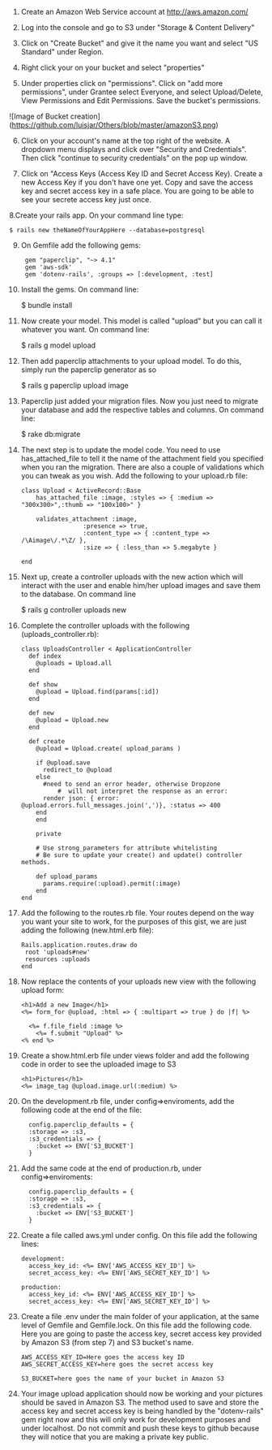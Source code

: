 1. Create an Amazon Web Service account at http://aws.amazon.com/

2. Log into the console and go to S3 under "Storage & Content Delivery"

3. Click on "Create Bucket" and give it the name you want and select "US Standard" under Region.

4. Right click your on your bucket and select "properties"

5. Under properties click on "permissions". Click on "add more permissions", under Grantee select Everyone, and select Upload/Delete, View Permissions and Edit Permissions. Save the bucket's permissions.

![Image of Bucket creation]
(https://github.com/luisjar/Others/blob/master/amazonS3.png)

6. Click on your account's name at the top right of the website. A dropdown menu displays and click over "Security and Credentials". Then click "continue to security credentials" on the pop up window.

7. Click on "Access Keys (Access Key ID and Secret Access Key). Create a new Access Key if you don't have one yet. Copy and save the access key and secret access key in a safe place. You are going to be able to see your secrete access key just once.

8.Create your rails app. On your command line type: 

    $ rails new theNameOfYourAppHere --database=postgresql


9. On Gemfile add the following gems:

		gem "paperclip", "~> 4.1"
		gem 'aws-sdk'
		gem 'dotenv-rails', :groups => [:development, :test]


10. Install the gems. On command line:

    $ bundle install


11. Now create your model. This model is called "upload" but you can call it whatever you want. On command line:

    $ rails g model upload


12. Then add paperclip attachments to your upload model. To do this, simply run the paperclip generator as so

    $ rails g paperclip upload image


13. Paperclip just added your migration files. Now you just need to migrate your database and add the respective tables and columns. On command line:

    $ rake db:migrate


14. The next step is to update the model code. You need to use has_attached_file to tell it the name of the attachment field you specified when you ran the migration. There are also a couple of validations which you can tweak as you wish. Add the following to your upload.rb file: 

		class Upload < ActiveRecord::Base
			has_attached_file :image, :styles => { :medium => "300x300>",:thumb => "100x100>" }
			
			validates_attachment :image, 
					     :presence => true,
					     :content_type => { :content_type => /\Aimage\/.*\Z/ },
					     :size => { :less_than => 5.megabyte }

		end


15. Next up, create a controller uploads with the new action which will interact with the user and enable him/her upload images and save them to the database. On command line

    $ rails g controller uploads new


16. Complete the controller uploads with the following (uploads_controller.rb):

		class UploadsController < ApplicationController
		  def index
		  	@uploads = Upload.all
		  end

		  def show
		    @upload = Upload.find(params[:id])
		  end  	

		  def new
		  	@upload = Upload.new
		  end

		  def create
		  	@upload = Upload.create( upload_params )

		  	if @upload.save
		  	  redirect_to @upload
		  	else
		  	  #need to send an error header, otherwise Dropzone
		          #  will not interpret the response as an error:
		  	  render json: { error: @upload.errors.full_messages.join(',')}, :status => 400
		  	end 
			end

			private

			# Use strong_parameters for attribute whitelisting
			# Be sure to update your create() and update() controller methods.

			def upload_params
			  params.require(:upload).permit(:image)
			end
		end


17. Add the following to the routes.rb file. Your routes depend on the way you want your site to work, for the purposes of this gist, we are just adding the following (new.html.erb file):

		Rails.application.routes.draw do
		 root 'uploads#new'
		 resources :uploads
		end


18. Now replace the contents of your uploads new view with the following upload form:

		<h1>Add a new Image</h1>
		<%= form_for @upload, :html => { :multipart => true } do |f| %>
		  
		  <%= f.file_field :image %>
			<%= f.submit "Upload" %>  
		<% end %>


19. Create a show.html.erb file under views folder and add the following code in order to see the uploaded image to S3

		<h1>Pictures</h1>
		<%= image_tag @upload.image.url(:medium) %>



20. On the development.rb file, under config=>enviroments, add the following code at the end of the file:

		  config.paperclip_defaults = {
		  :storage => :s3,
		  :s3_credentials => {
		    :bucket => ENV['S3_BUCKET']
		  }


21. Add the same code at the end of production.rb, under config=>enviroments:

		  config.paperclip_defaults = {
		  :storage => :s3,
		  :s3_credentials => {
		    :bucket => ENV['S3_BUCKET']
		  }

22. Create a file called aws.yml under config. On this file add the following lines:

		development:
		  access_key_id: <%= ENV['AWS_ACCESS_KEY_ID'] %>
		  secret_access_key: <%= ENV['AWS_SECRET_KEY_ID'] %>

		production:
		  access_key_id: <%= ENV['AWS_ACCESS_KEY_ID'] %>
		  secret_access_key: <%= ENV['AWS_SECRET_KEY_ID'] %>


23. Create a file .env under the main folder of your application, at the same level of Gemfile and Gemfile.lock. On this file add the following code. Here you are going to paste the access key, secret access key provided by Amazon S3 (from step 7) and S3 bucket's name. 

		AWS_ACCESS_KEY_ID=Here goes the access key ID
		AWS_SECRET_ACCESS_KEY=here goes the secret access key 

		S3_BUCKET=here goes the name of your bucket in Amazon S3


24. Your image upload application should now be working and your pictures should be saved in Amazon S3. The method used to save and store the access key and secret access key is being handled by the "dotenv-rails" gem right now and this will only work for development purposes and under localhost. Do not commit and push these keys to github because they will notice that you are making a private key public.







